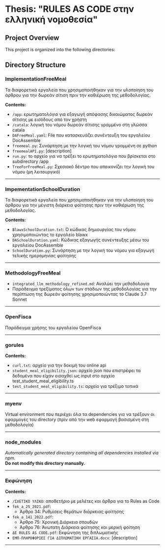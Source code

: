 # Thesis: "RULES AS CODE στην ελληνική νομοθεσία"

## Project Overview
This project is organized into the following directories:

## Directory Structure

### ImplementationFreeMeal
Τα διαφορετικά εργαλεία που χρησιμοποιήθηκαν για την υλοποίηση του άρθρου για την δωρεάν σίτιση πριν την καθιέρωση της μεθοδολογίας.

**Contents:**
- `/app`: ερωτηματολόγιο για εξαγωγή απόφασης δικαιώματος δωρεάν σίτισης με εισόδους από τον χρήστη
- `/catala`: λογική του νόμου δωρεάν σίτισης γραμμένο στη γλώσσα catala
- `DAFreeMeal.yaml`: File που κατασκευάζει συνέντευξη του εργαλείου DocAssemble 
- `freemeal.py`: Συνάρτηση με την λογική του νόμου γραμμένη σε python
- `freemealAPI.py`: [description]
- `run.py`: το αρχείο για να τρέξει το ερωτηματολόγιο που βρίσκεται στο subdirectory /app
- `TreeForFreeMeal.py`: Σχεσιακό δέντρο που απεικονίζει την λογική του νόμου (μη λειτουργικό)

---

### ImpementationSchoolDuration
Τα διαφορετικά εργαλεία που χρησιμοποιήθηκαν για την υλοποίηση του άρθρου για την μέγιστη διάρκεια φοίτησης πριν την καθιέρωση της μεθοδολογίας.

**Contents:**
- `BlawxSchoolDuration.txt`: Ο κώδικας δημιουργίας του νόμου χρησιμοποιώντας το εργαλείο blawx
- `DASchoolDuration.yaml`: Κώδικας εξαγωγής συνέντευξης μέσω του εργαλείου DocAssemble
- `SchoolDuration.py`: Συνάρτηση με την λογική του νόμου για εξαγωγή τελικής ημερομηνίας φοίτησης

---

### MethodologyFreeMeal
- `integrated_llm_methodology_refined.md`: Αναλύει την μεθοδολογία
- Παράδειγμα τρεξίματος όλων των στάδιων της μεθοδολογίας για την περίπτωση της δωρεάν φοίτησης χρησιμοποιώντας το Claude 3.7 Sonnet

---

### OpenFisca
Παράδειγμα χρήσης του εργαλείου OpenFisca

---

### gorules
**Contents:**
- `curl.txt`: αρχείο για την δοκιμή του online api 
- `student_meal_eligibility.json`: αρχείο json που επιστρέφει τα δεδομένα που είχαν εισαχθεί ως input στο αρχείο test_student_meal_eligibility.ts
- `test_student_meal_eligibility.ts`: αρχείο για τρέξιμο τοπικά

---

### myenv
Virtual environment που περιέχει όλα τα dependencies για να τρέξουν οι εφαρμογές του directory (πρίν από την web εφαρμογή βασισμένη στη μεθοδολογία)

---

### node_modules
*Automatically generated directory containing all dependencies installed via npm.*  
**Do not modify this directory manually.**

---

### Εκφώνηση
**Contents:**
- `/ΣΧΕΤΙΚΟ ΥΛΙΚΟ`: αποθετήριο με μελέτες και άρθρα για το Rules as Code
- `fek_a_25_2021.pdf`: 
  - Άρθρο 34: Ρυθμίσεις θεμάτων διάρκειας φοίτησης
- `fek_a_141_2022.pdf`:
  - Άρθρο 75: Χρονική Διάρκεια σπουδών
  - Άρθρο 76: Άνωτατη Διάρκεια φοίτησης και μερική φοίτηση
- `ΔΕ RULES AS CODE.pdf`: Εκφώνηση της διπλωματικής
- `ΕΜΠ-ΠΛΗΡΟΦΟΡΙΕΣ ΓΙΑ ΔΙΠΛΩΜΑΤΙΚΗ ΕΡΓΑΣΙΑ.docx`: [description]




---